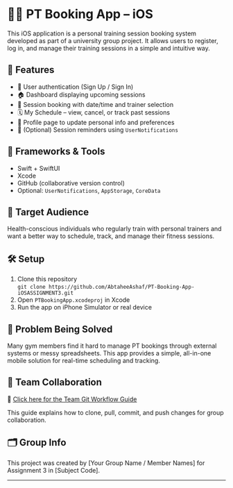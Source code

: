 # 🏋️‍♀️ PT Booking App – iOS

This iOS application is a personal training session booking system developed as part of a university group project. It allows users to register, log in, and manage their training sessions in a simple and intuitive way.

## 📱 Features

- 🔐 User authentication (Sign Up / Sign In)
- 🏠 Dashboard displaying upcoming sessions
- 📅 Session booking with date/time and trainer selection
- 🗓️ My Schedule – view, cancel, or track past sessions
- 👤 Profile page to update personal info and preferences
- 🔔 (Optional) Session reminders using `UserNotifications`

## 🔧 Frameworks & Tools

- Swift + SwiftUI
- Xcode
- GitHub (collaborative version control)
- Optional: `UserNotifications`, `AppStorage`, `CoreData`

## 🎯 Target Audience

Health-conscious individuals who regularly train with personal trainers and want a better way to schedule, track, and manage their fitness sessions.

## 🛠 Setup

1. Clone this repository  
   `git clone https://github.com/AbtaheeAshaf/PT-Booking-App-iOSASSIGNMENT3.git`
2. Open `PTBookingApp.xcodeproj` in Xcode
3. Run the app on iPhone Simulator or real device

## 🧠 Problem Being Solved

Many gym members find it hard to manage PT bookings through external systems or messy spreadsheets. This app provides a simple, all-in-one mobile solution for real-time scheduling and tracking.

## 👥 Team Collaboration

📄 [Click here for the Team Git Workflow Guide](TEAM_GUIDE.md)

This guide explains how to clone, pull, commit, and push changes for group collaboration.

## 🗂️ Group Info

This project was created by [Your Group Name / Member Names] for Assignment 3 in [Subject Code].

---
